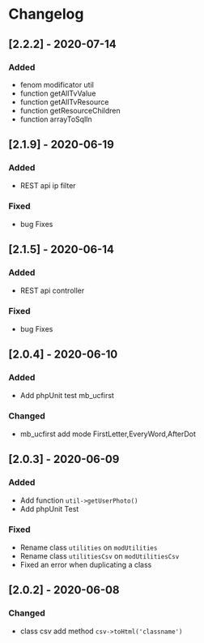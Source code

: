 # Changelog

## [2.2.2] - 2020-07-14

### Added

- fenom modificator util
- function getAllTvValue
- function getAllTvResource
- function getResourceChildren
- function arrayToSqlIn


## [2.1.9] - 2020-06-19
### Added
- REST api ip filter
### Fixed
- bug Fixes

## [2.1.5] - 2020-06-14

### Added

- REST api controller

### Fixed

- bug Fixes

## [2.0.4] - 2020-06-10

### Added

- Add phpUnit test mb_ucfirst

### Changed

- mb_ucfirst 
	add mode FirstLetter,EveryWord,AfterDot


## [2.0.3] - 2020-06-09

### Added
- Add function `util->getUserPhoto()`
- Add phpUnit Test
### Fixed

- Rename class `utilities` on `modUtilities`
- Rename class `utilitiesCsv` on `modUtilitiesCsv`
- Fixed an error when duplicating a class

## [2.0.2] - 2020-06-08

### Changed

- class csv add method `csv->toHtml('classname')`
